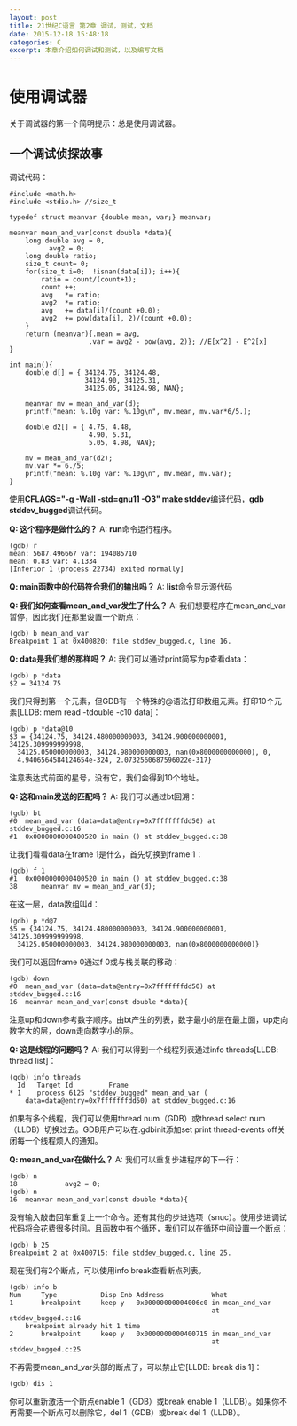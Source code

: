 ```yaml
---
layout: post
title: 21世纪C语言 第2章 调试，测试，文档
date: 2015-12-18 15:48:18
categories: C
excerpt: 本章介绍如何调试和测试，以及编写文档
---
```


# 使用调试器

关于调试器的第一个简明提示：总是使用调试器。

## 一个调试侦探故事

调试代码：

    #include <math.h>
    #include <stdio.h> //size_t

    typedef struct meanvar {double mean, var;} meanvar;

    meanvar mean_and_var(const double *data){
        long double avg = 0,
              avg2 = 0;
        long double ratio;
        size_t count= 0;
        for(size_t i=0;  !isnan(data[i]); i++){
            ratio = count/(count+1);
            count ++;
            avg   *= ratio;
            avg2  *= ratio;
            avg   += data[i]/(count +0.0);
            avg2  += pow(data[i], 2)/(count +0.0);
        }
        return (meanvar){.mean = avg,
                        .var = avg2 - pow(avg, 2)}; //E[x^2] - E^2[x]
    }

    int main(){
        double d[] = { 34124.75, 34124.48,
                       34124.90, 34125.31,
                       34125.05, 34124.98, NAN};

        meanvar mv = mean_and_var(d);
        printf("mean: %.10g var: %.10g\n", mv.mean, mv.var*6/5.);

        double d2[] = { 4.75, 4.48,
                        4.90, 5.31,
                        5.05, 4.98, NAN};

        mv = mean_and_var(d2);
        mv.var *= 6./5;
        printf("mean: %.10g var: %.10g\n", mv.mean, mv.var);
    }

使用**CFLAGS="-g -Wall -std=gnu11 -O3" make stddev**编译代码，**gdb stddev_bugged**调试代码。

**Q: 这个程序是做什么的？**
A: **run**命令运行程序。

    (gdb) r
    mean: 5687.496667 var: 194085710
    mean: 0.83 var: 4.1334
    [Inferior 1 (process 22734) exited normally]

**Q: main函数中的代码符合我们的输出吗？**
A: **list**命令显示源代码

**Q: 我们如何查看mean_and_var发生了什么？**
A: 我们想要程序在mean_and_var暂停，因此我们在那里设置一个断点：

    (gdb) b mean_and_var
    Breakpoint 1 at 0x400820: file stddev_bugged.c, line 16.

**Q: data是我们想的那样吗？**
A: 我们可以通过print简写为p查看data：

    (gdb) p *data
    $2 = 34124.75

我们只得到第一个元素，但GDB有一个特殊的@语法打印数组元素。打印10个元素[LLDB: mem read -tdouble -c10 data]：

    (gdb) p *data@10
    $3 = {34124.75, 34124.480000000003, 34124.900000000001, 34125.309999999998, 
      34125.050000000003, 34124.980000000003, nan(0x8000000000000), 0, 
      4.9406564584124654e-324, 2.0732560687596022e-317}

注意表达式前面的星号，没有它，我们会得到10个地址。

**Q: 这和main发送的匹配吗？**
A: 我们可以通过bt回溯：

    (gdb) bt
    #0  mean_and_var (data=data@entry=0x7fffffffdd50) at stddev_bugged.c:16
    #1  0x0000000000400520 in main () at stddev_bugged.c:38

让我们看看data在frame 1是什么，首先切换到frame 1：

    (gdb) f 1
    #1  0x0000000000400520 in main () at stddev_bugged.c:38
    38      meanvar mv = mean_and_var(d);

在这一层，data数组叫d：

    (gdb) p *d@7
    $5 = {34124.75, 34124.480000000003, 34124.900000000001, 34125.309999999998, 
      34125.050000000003, 34124.980000000003, nan(0x8000000000000)}

我们可以返回frame 0通过f 0或与栈关联的移动：

    (gdb) down
    #0  mean_and_var (data=data@entry=0x7fffffffdd50) at stddev_bugged.c:16
    16  meanvar mean_and_var(const double *data){

注意up和down参考数字顺序。由bt产生的列表，数字最小的层在最上面，up走向数字大的层，down走向数字小的层。

**Q: 这是线程的问题吗？**
A: 我们可以得到一个线程列表通过info threads[LLDB: thread list]：

    (gdb) info threads
      Id   Target Id         Frame 
    * 1    process 6125 "stddev_bugged" mean_and_var (
        data=data@entry=0x7fffffffdd50) at stddev_bugged.c:16

如果有多个线程，我们可以使用thread num（GDB）或thread select num（LLDB）切换过去。GDB用户可以在.gdbinit添加set print thread-events off关闭每一个线程烦人的通知。

**Q: mean_and_var在做什么？**
A: 我们可以重复步进程序的下一行：

    (gdb) n
    18            avg2 = 0;
    (gdb) n
    16  meanvar mean_and_var(const double *data){

没有输入敲击回车重复上一个命令。还有其他的步进选项（snuc）。使用步进调试代码将会花费很多时间。且函数中有个循环，我们可以在循环中间设置一个断点：

    (gdb) b 25
    Breakpoint 2 at 0x400715: file stddev_bugged.c, line 25.

现在我们有2个断点，可以使用info break查看断点列表。

    (gdb) info b
    Num     Type           Disp Enb Address            What
    1       breakpoint     keep y   0x00000000004006c0 in mean_and_var 
                                                       at stddev_bugged.c:16
        breakpoint already hit 1 time
    2       breakpoint     keep y   0x0000000000400715 in mean_and_var 
                                                       at stddev_bugged.c:25

不再需要mean_and_var头部的断点了，可以禁止它[LLDB: break dis 1]：

    (gdb) dis 1

你可以重新激活一个断点enable 1（GDB）或break enable 1（LLDB）。如果你不再需要一个断点可以删除它，del 1（GDB）或break del 1（LLDB）。

